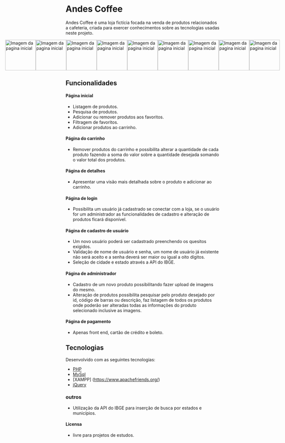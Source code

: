 # Andes Coffee
Andes Coffee é uma loja fictícia focada na venda de produtos relacionados a cafeteria,  criada para exercer conhecimentos sobre as tecnologias usadas neste projeto.

<p style="display:flex;justify-content:center;aling-items:center">
  <img alt="Imagem da pagina inicial" src="splash/Pagina inicial.png" width="100px">
  <img alt="Imagem da pagina inicial" src="splash/Pagina inicial.png" width="100px">
  <img alt="Imagem da pagina inicial" src="splash/Pagina inicial.png" width="100px">
  <img alt="Imagem da pagina inicial" src="splash/Pagina inicial.png" width="100px">
  <img alt="Imagem da pagina inicial" src="splash/Pagina inicial.png" width="100px">
  <img alt="Imagem da pagina inicial" src="splash/Pagina inicial.png" width="100px">
  <img alt="Imagem da pagina inicial" src="splash/Pagina inicial.png" width="100px">
  <img alt="Imagem da pagina inicial" src="splash/Pagina inicial.png" width="100px">
  <img alt="Imagem da pagina inicial" src="splash/Pagina inicial.png" width="100px">
</p>

## Funcionalidades
#### Página inicial
- Listagem de produtos.
- Pesquisa de produtos.
- Adicionar ou remover produtos aos favoritos.
- Filtragem de favoritos. 
- Adicionar produtos ao carrinho.
#### Página do carrinho 
- Remover produtos do carrinho e possibilita alterar a quantidade de cada produto fazendo a soma do valor sobre a quantidade desejada somando o valor total dos produtos.
#### Página de detalhes
- Apresentar uma visão mais detalhada sobre o produto e adicionar ao carrinho.
#### Página de login
- Possibilita um usuário já cadastrado se conectar com a loja, se o usuário for um administrador as funcionalidades de cadastro e alteração de produtos ficará disponível.
#### Página de cadastro de usuário
- Um novo usuário poderá ser cadastrado preenchendo os quesitos exigidos.
- Validação de nome de usuário e senha, um nome de usuário já existente não será aceito e a senha deverá ser maior ou igual a oito dígitos.
- Seleção de cidade e estado através a API do IBGE.
#### Página de administrador 
- Cadastro de um novo produto possibilitando fazer upload de imagens do mesmo.
- Alteração de produtos possibilita pesquisar pelo produto desejado por id, código de barras ou descrição, faz listagem de todos os produtos onde poderão ser alteradas todas as informações do produto selecionado inclusive as imagens.
#### Página de pagamento
- Apenas front end, cartão de crédito e boleto.


## Tecnologias
Desenvolvido com as seguintes tecnologias:

- [PHP](https://www.php.net/manual/pt_BR/intro-whatis.php)
- [MySql](https://www.mysql.com/)
- [XAMPP] (https://www.apachefriends.org/)
- [jQuery](https://jquery.com/)

### outros 

- Utilização da API do IBGE para inserção de busca por estados e municípios.

#### Licensa 
- livre para projetos de estudos.